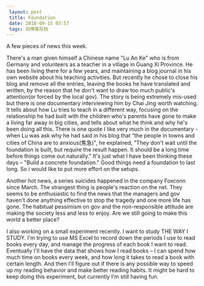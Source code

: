 ```yaml
---
 layout: post
 title: Foundation
 date: 2018-09-15 03:57
 tags: 旧博客存档
---
```

A few pieces of news this week.

There's a man given himself a Chinese name "Lu An Ke" who is from Germany and
volunteers as a teacher in a village in Guang Xi Province. He has been living
there for a few years, and maintaining a blog journal in his own website about
his teaching activities. But recently he chose to close his blog and remove
all the entries, leaving the books he have translated and written, by the
reason that he don't want to draw too much public's attention(or forced by the
local gov). The story is being extremely mis-used but there is one documentary
interviewing him by Chai Jing worth watching. It tells about how Lu tries to
teach in a different way, focusing on the relationship he had built with the
children who's parents have gone to make a living far away in big cities, and
tells about what he think and why he's been doing all this. There is one quote
I like very much in the documentary - when Lu was ask why he had said in his
blog that "the people in towns and cities of China are to anxious(焦急)", he
explained, "They don't wait until the foundation is built, but require the
result happen. It should be a long time before things come out naturally."
It's just what I have been thinking these days – "Build a concrete
foundation." Good things need a foundation to last long. So i would like to
put more effort on the setups.

Another hot news, a series suicides happened in the company Foxconn since
March. The strangest thing is people's reaction on the net. They seems to be
enthusiastic to find the news that the managers and gov haven't done anything
effective to stop the tragedy and one more life has gone. The habitual
pessimism on gov and the non-responsible attitude are making the society less
and less to enjoy. Are we still going to make this world a better place?

I also working on a small experiment recently. I want to study THE WAY I
STUDY. I'm trying to use MS Excel to record down the periods I use to read
books every day, and manage the progress of each book I want to read.
Eventually I'll have the data that shows how I read books – I can spend how
much time on books every week, and how long it takes to read a book with
certain length. And then I'll figure out if there is any possible way to speed
up my reading behavior and make better reading habits. It might be hard to
keep doing this experiment, but currently I'm still having fun.

